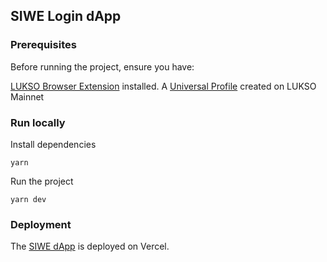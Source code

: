 ## SIWE Login dApp

### Prerequisites

Before running the project, ensure you have:

[LUKSO Browser Extension](https://chromewebstore.google.com/detail/universal-profiles/abpickdkkbnbcoepogfhkhennhfhehfn?hl=en-GB&utm_source=ext_sidebar) installed.
A [Universal Profile](https://my.universalprofile.cloud/) created on LUKSO Mainnet

### Run locally

Install dependencies

`yarn`

Run the project

`yarn dev`

### Deployment

The [SIWE dApp](siwe-ten.vercel.app/) is deployed on Vercel.
